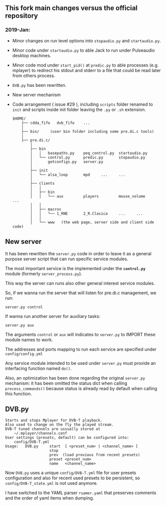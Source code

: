 ## This fork main changes versus the official repository

### 2019-Jan:

- Minor changes on run level options into `stopaudio.py` and `startaudio.py`.
- Minor code under `startaudio.py` to able Jack to run under Pulseaudio desktop machines.
- Minor code mod under `start_pid()` at `predic.py` to able processes (e.g. mplayer) to redirect his stdout and stderr to a file that could be read later from others process.
- `DVB.py` has been rewritten.
- New server mechanism
- Code arrangement ( issue #29 ), including `scripts` folder renamed to `init` and scripts inside init folder leaving the `.py` or `.sh` extension.

    ```
    $HOME/
        ├── cdda_fifo   dvb_fifo    ...
        │    
        ├── bin/     (user bin folder including some pre.di.c tools)
        │    
        ├── pre.di.c/
            │
            ├── bin
            │   │   basepaths.py    peq_control.py  startaudio.py
            │   └── control.py      predic.py       stopaudio.py
            │       getconfigs.py   server.py
            │
            ├── init
            │   └── alsa_loop       mpd     ...     ...
            │
            ├── clients
            │   │
            │   ├── bin
            │   │   └── aux         players         mouse_volume     ...
            │   │
            │   ├── macros
            │   │   └── 1_RNE       2_R.Clasica     ...     ...
            │   │
            │   └── www   (the web page, server side and client side code)
    ```

## New server

It has been rewritten the `server.py` code in order to leave it as a general purpose server script that can run specific service modules.

The most important service is the implemented under the **`control.py`** module (formerly `server_process.py`).

This way the server can runs also other general interest service modules.

So, if we wanna run the server that will listen for pre.di.c management, we run:

  `server.py control`

If wanna run another server for auxiliary tasks:

  `server.py aux`

The arguments `control` or `aux` will indicates to `server.py` to IMPORT these module names to work.

The addresses and ports mapping to run each service are specified under `config/config.yml`

Any service module intended to be used under `server.py` must provide an interfacing function named `do()`.

Also, an optimization has been done regarding the original `server.py` mechanism: it has been omitted the status dict when calling `process_commands()` because status is already read by default when calling this function.

## DVB.py

    Starts and stops Mplayer for DVB-T playback.
    Also used to change on the fly the played stream.
    DVB-T tuned channels are ussually stored at
        ~/.mplayer/channels.conf
    User settings (presets, default) can be configured into:
        config/DVB-T.yml
    Usage:   DVB.py     start  [ <preset_num> | <channel_name> ]
                        stop
                        prev  (load previous from recent presets)
                        preset <preset_num>
                        name   <channel_name>

Now `DVB.py` uses a unique `config/DVB-T.yml` file for user presets configuration and also for recent used presets to be persistent, so `config/DVB-T_state.yml` is not used anymore.

I have switched to the YAML parser `ruamer.yaml` that preserves comments and the order of yaml items when dumping.

